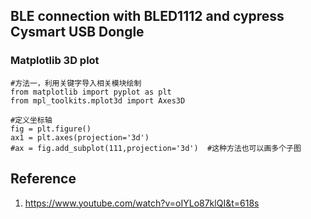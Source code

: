 ## BLE connection with BLED1112 and cypress Cysmart USB Dongle





### Matplotlib 3D plot
```
#方法一，利用关键字导入相关模块绘制
from matplotlib import pyplot as plt
from mpl_toolkits.mplot3d import Axes3D

#定义坐标轴
fig = plt.figure()
ax1 = plt.axes(projection='3d')
#ax = fig.add_subplot(111,projection='3d')  #这种方法也可以画多个子图

```






















## Reference
1. https://www.youtube.com/watch?v=oIYLo87klQI&t=618s